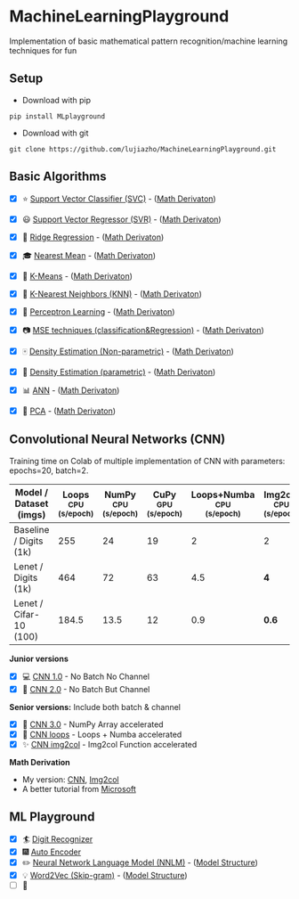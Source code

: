 # MachineLearningPlayground
Implementation of basic mathematical pattern recognition/machine learning techniques for fun

## Setup
- Download with pip
```Prompt
pip install MLplayground
```

- Download with git
```Prompt
git clone https://github.com/lujiazho/MachineLearningPlayground.git
```

## Basic Algorithms
- [x] :star: [Support Vector Classifier (SVC)](Tutorials/SVC.ipynb) - ([Math Derivaton](Math_Derivation/SVC.pdf))
- [x] :smiley: [Support Vector Regressor (SVR)](Tutorials/SVR.ipynb) - ([Math Derivaton](Math_Derivation/SVR.pdf))
- [x] :1234: [Ridge Regression](Tutorials/Ridge.ipynb) - ([Math Derivaton](Math_Derivation/Ridge_Regression.pdf))
- [x] :mortar_board: [Nearest Mean](Tutorials/NearestMean.ipynb) - ([Math Derivaton](Math_Derivation/K-means_n_Nearest-means.pdf))
- [x] :closed_book: [K-Means](Tutorials/KMeans.ipynb) - ([Math Derivaton](Math_Derivation/K-means_n_Nearest-means.pdf))
- [x] :green_book: [K-Nearest Neighbors (KNN)](Tutorials/KNN.ipynb) - ([Math Derivaton](Math_Derivation/KNN.pdf))
- [x] :eyes: [Perceptron Learning](Tutorials/Perceptron.ipynb) - ([Math Derivaton](Math_Derivation/Perceptron_Learning_n_Gradient_Descent.pdf))
- [x] :camera: [MSE techniques (classification&Regression)](Tutorials/MSE.ipynb) - ([Math Derivaton](Math_Derivation/MSE_techniques.pdf))
- [x] :mahjong: [Density Estimation (Non-parametric)](Tutorials/DenEstimate_NP.ipynb) - ([Math Derivaton](Math_Derivation/Density_Estimation.pdf))
- [x] :busts_in_silhouette: [Density Estimation (parametric)](Tutorials/DenEstimate_P.ipynb) - ([Math Derivaton](Math_Derivation/Density_Estimation.pdf))
- [x] :bar_chart: [ANN](Tutorials/ANN.ipynb) - ([Math Derivaton](Math_Derivation/ANN.pdf))
- [x] :snake: [PCA](Tutorials/PCA.ipynb) - ([Math Derivaton](Math_Derivation/Feature_Reduction.pdf))


## Convolutional Neural Networks (CNN)

Training time on Colab of multiple implementation of CNN with parameters: epochs=20, batch=2.

|Model / Dataset (imgs)|Loops<br><sup>CPU<br>(s/epoch)|NumPy<br><sup>CPU<br>(s/epoch)|CuPy<br><sup>GPU<br>(s/epoch)|Loops+Numba<br><sup>CPU<br>(s/epoch)|Img2col<br><sup>CPU<br>(s/epoch)|Img2col+Numba<br><sup>CPU<br>(s/epoch)
|---                     |---                           |---          |---         |---           |---          |---
|Baseline / Digits (1k)|255|24|19|2|2|**1.5**
|Lenet / Digits (1k)|464|72|63|4.5|**4**|**4**
|Lenet / Cifar-10 (100)|184.5|13.5|12|0.9|**0.6**|0.7

**Junior versions**
- [x] 💻 [CNN 1.0](Tutorials/CNN/CNN1.0.ipynb) - No Batch No Channel
- [x] 🌱 [CNN 2.0](Tutorials/CNN/CNN2.0.ipynb) - No Batch But Channel

**Senior versions:** Include both batch & channel
- [x] 💬 [CNN 3.0](Tutorials/CNN/CNN3.0.ipynb) - NumPy Array accelerated
- [x] 🔭 [CNN loops](Tutorials/CNN/CNN_loops_numba.ipynb) - Loops + Numba accelerated
- [x] ✨ [CNN img2col](Tutorials/CNN/CNN_img2col_numba.ipynb) - Img2col Function accelerated

**Math Derivation**
- My version: [CNN](Math_Derivation/CNN.pdf), [Img2col](Math_Derivation/img2col.pdf)
- A better tutorial from [Microsoft](https://microsoft.github.io/ai-edu/)

## ML Playground
- [x] :surfer: [Digit Recognizer](Tutorials/_Project_1_digit_recognizer.ipynb)
- [x] :fireworks: [Auto Encoder](Tutorials/_Project_2_auto_encoder.ipynb)
- [x] :pencil2: [Neural Network Language Model (NNLM)](Tutorials/_Project_3_NNLanguageModel.ipynb) - ([Model Structure](Math_Derivation/NLP_NNLM.pdf))
- [x] :bulb: [Word2Vec (Skip-gram)](Tutorials/_Project_4_Word2Vec(Skip-gram).ipynb) - ([Model Structure](Math_Derivation/NLP_word2vec_skipgram.pdf))
- [ ] :mega: []()
